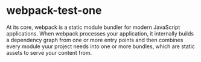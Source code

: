 # webpack-test-one
At its core, webpack is a static module bundler for modern JavaScript applications. When webpack processes your application, it internally builds a dependency graph from one or more entry points and then combines every module yuur project needs into one or more bundles, which are static assets to serve your content from.
